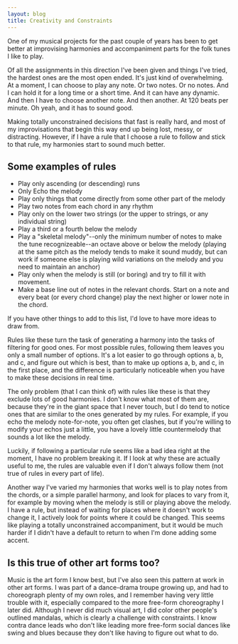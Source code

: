 ```yaml
---
layout: blog
title: Creativity and Constraints
---
```


One of my musical projects for the past couple of years has been to get better at improvising harmonies and accompaniment parts for the folk tunes I like to play.

Of all the assignments in this direction I've been given and things I've tried, the hardest ones are the most open ended.  It's just kind of overwhelming.  At a moment, I can choose to play any note.  Or two notes.  Or no notes.  And I can hold it for a long time or a short time.  And it can have any dynamic.  And then I have to choose another note.  And then another.  At 120 beats per minute.  Oh yeah, and it has to sound good.

Making totally unconstrained decisions that fast is really hard, and most of my improvisations that begin this way end up being lost, messy, or distracting.  However, if I have a rule that I choose a rule to follow and stick to that rule, my harmonies start to sound much better.

## Some examples of rules
* Play only ascending (or descending) runs
* Only Echo the melody
* Play only things that come directly from some other part of the melody
* Play two notes from each chord in any rhythm
* Play only on the lower two strings (or the upper to strings, or any individual string)
* Play a third or a fourth below the melody
* Play a "skeletal melody"--only the minimum number of notes to make the tune recognizeable--an octave above or below the melody (playing at the same pitch as the melody tends to make it sound muddy, but can work if someone else is playing wild variations on the melody and you need to maintain an anchor)
* Play only when the melody is still (or boring) and try to fill it with movement.
* Make a base line out of notes in the relevant chords.  Start on a note and every beat (or every chord change) play the next higher or lower note in the chord.

If you have other things to add to this list, I'd love to have more ideas to draw from.

Rules like these turn the task of generating a harmony into the tasks of filtering for good ones.  For most possible rules, following them leaves you only a small number of options.  It's a lot easier to go through options a, b, and c, and figure out which is best, than to make up options a, b, and c, in the first place, and the difference is particularly noticeable when you have to make these decisions in real time.

The only problem (that I can think of) with rules like these is that they exclude lots of good harmonies.  I don't know what most of them are, because they're in the giant space that I never touch, but I do tend to notice ones that are similar to the ones generated by my rules.  For example, if you echo the melody note-for-note, you often get clashes, but if you're willing to modify your echos just a little, you have a lovely little countermelody that sounds a lot like the melody.

Luckily, if following a particular rule seems like a bad idea right at the moment, I have no problem breaking it.  If I look at why these are actually useful to me, the rules are valuable even if I don't always follow them (not true of rules in every part of life).

Another way I've varied my harmonies that works well is to play notes from the chords, or a simple parallel harmony, and look for places to vary from it, for example by moving when the melody is still or playing above the melody.  I have a rule, but instead of waiting for places where it doesn't work to change it, I actively look for points where it could be changed.  This seems like playing a totally unconstrained accompaniment, but it would be much harder if I didn't have a default to return to when I'm done adding some accent.

## Is this true of other art forms too?

Music is the art form I know best, but I've also seen this pattern at work in other art forms.  I was part of a dance-drama troupe growing up, and had to choreograph plenty of my own roles, and I remember having very little trouble with it, especially compared to the more free-form choreography I later did.  Although I never did much visual art, I did color other people's outlined mandalas, which is clearly a challenge with constraints.  I know contra dance leads who don't like leading more free-form social dances like swing and blues because they don't like having to figure out what to do.